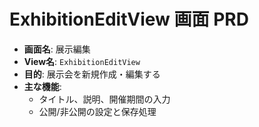 # ExhibitionEditView 画面 PRD

- **画面名**: 展示編集
- **View名**: `ExhibitionEditView`
- **目的**: 展示会を新規作成・編集する
- **主な機能**:
  - タイトル、説明、開催期間の入力
  - 公開/非公開の設定と保存処理
